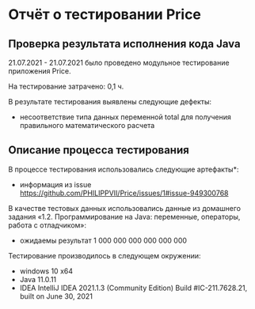 # Отчёт о тестировании Price

## Проверка результата исполнения кода Java

21.07.2021 - 21.07.2021 было проведено модульное тестирование приложения Price.

На тестирование затрачено: 0,1 ч.

В результате тестирования выявлены следующие дефекты:
* несоответствие типа данных переменной total для получения правильного математического расчета 


## Описание процесса тестирования

В процессе тестирования использовались следующие артефакты*:
* информация из issue https://github.com/PHILIPPVII/Price/issues/1#issue-949300768



В качестве тестовых данных использовались данные из домашнего задания «1.2. Программирование на Java: переменные, операторы, работа с отладчиком»:
* ожидаемы результат 1 000 000 000 000 000 000

Тестирование производилось в следующем окружении:
* windows 10 x64
* Java 11.0.11
* IDEA IntelliJ IDEA 2021.1.3 (Community Edition) Build #IC-211.7628.21, built on June 30, 2021
